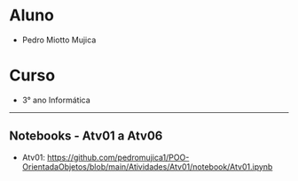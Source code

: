 # Aluno
* Pedro Miotto Mujica 

# Curso
* 3° ano Informática 

<hr>

## Notebooks - Atv01 a Atv06

* Atv01: https://github.com/pedromujica1/POO-OrientadaObjetos/blob/main/Atividades/Atv01/notebook/Atv01.ipynb

